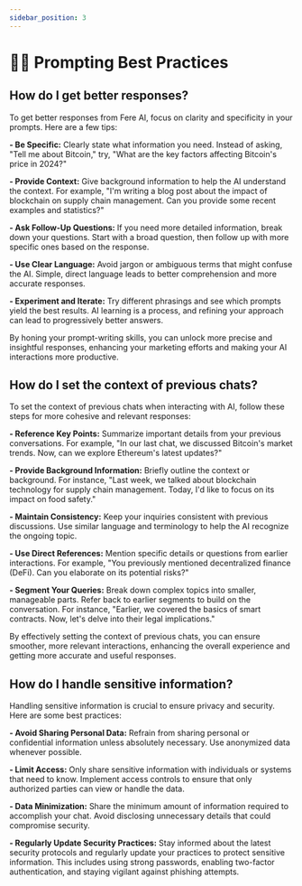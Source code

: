 ```yaml
---
sidebar_position: 3
---
```


# 👩‍💻 Prompting Best Practices

## How do I get better responses?

To get better responses from Fere AI, focus on clarity and specificity in your prompts. Here are a few tips:

**- Be Specific:** Clearly state what information you need. Instead of asking, "Tell me about Bitcoin," try, "What are the key factors affecting Bitcoin's price in 2024?"

**- Provide Context:** Give background information to help the AI understand the context. For example, "I'm writing a blog post about the impact of blockchain on supply chain management. Can you provide some recent examples and statistics?"

**- Ask Follow-Up Questions:** If you need more detailed information, break down your questions. Start with a broad question, then follow up with more specific ones based on the response.

**- Use Clear Language:** Avoid jargon or ambiguous terms that might confuse the AI. Simple, direct language leads to better comprehension and more accurate responses.

**- Experiment and Iterate:** Try different phrasings and see which prompts yield the best results. AI learning is a process, and refining your approach can lead to progressively better answers.

By honing your prompt-writing skills, you can unlock more precise and insightful responses, enhancing your marketing efforts and making your AI interactions more productive.

## How do I set the context of previous chats?

To set the context of previous chats when interacting with AI, follow these steps for more cohesive and relevant responses:

**- Reference Key Points:** Summarize important details from your previous conversations. For example, "In our last chat, we discussed Bitcoin's market trends. Now, can we explore Ethereum's latest updates?"

**- Provide Background Information:** Briefly outline the context or background. For instance, "Last week, we talked about blockchain technology for supply chain management. Today, I'd like to focus on its impact on food safety."

**- Maintain Consistency:** Keep your inquiries consistent with previous discussions. Use similar language and terminology to help the AI recognize the ongoing topic.

**- Use Direct References:** Mention specific details or questions from earlier interactions. For example, "You previously mentioned decentralized finance (DeFi). Can you elaborate on its potential risks?"

**- Segment Your Queries:** Break down complex topics into smaller, manageable parts. Refer back to earlier segments to build on the conversation. For instance, "Earlier, we covered the basics of smart contracts. Now, let's delve into their legal implications."

By effectively setting the context of previous chats, you can ensure smoother, more relevant interactions, enhancing the overall experience and getting more accurate and useful responses.

## How do I handle sensitive information?

Handling sensitive information is crucial to ensure privacy and security. Here are some best practices:

**- Avoid Sharing Personal Data:** Refrain from sharing personal or confidential information unless absolutely necessary. Use anonymized data whenever possible.


**- Limit Access:** Only share sensitive information with individuals or systems that need to know. Implement access controls to ensure that only authorized parties can view or handle the data.

**- Data Minimization:** Share the minimum amount of information required to accomplish your chat. Avoid disclosing unnecessary details that could compromise security.

**- Regularly Update Security Practices:** Stay informed about the latest security protocols and regularly update your practices to protect sensitive information. This includes using strong passwords, enabling two-factor authentication, and staying vigilant against phishing attempts.

